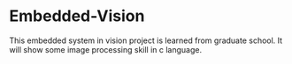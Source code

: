 # Embedded-Vision
This embedded system in vision project is learned from graduate school. It will show some image processing skill in c language.
